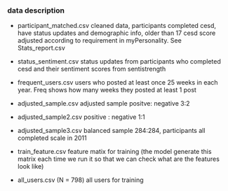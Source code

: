 ### data description

* participant_matched.csv 
cleaned data, participants completed cesd, have status updates and demographic info, older than 17 
cesd score adjusted according to requirement in myPersonality. See Stats_report.csv

* status_sentiment.csv
status updates from participants who completed cesd and their sentiment scores from sentistrength

* frequent_users.csv
users who posted at least once 25 weeks in each year. Freq shows how many weeks they posted at least 1 post

* adjusted_sample.csv
adjusted sample positve: negative 3:2

* adjusted_sample2.csv
positive : negative  1:1

* adjusted_sample3.csv
balanced sample 284:284, participants all completed scale in 2011

* train_feature.csv 
feature matix for training (the model generate this matrix each time we run it so that we can check what are the features look like)

* all_users.csv (N = 798)
all users for training 